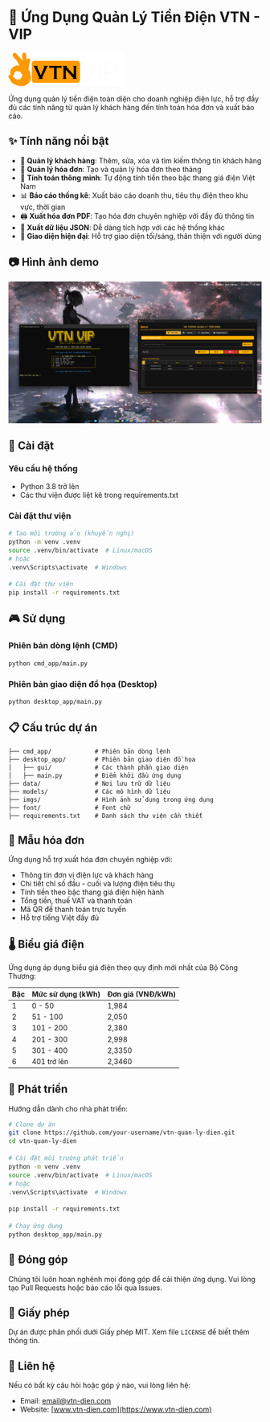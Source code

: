 # 🔌 Ứng Dụng Quản Lý Tiền Điện VTN - VIP

![Banner](https://raw.githubusercontent.com/Vanhxyz2810/VTN_VIP/refs/heads/master/imgs/vtn_vip.png)

Ứng dụng quản lý tiền điện toàn diện cho doanh nghiệp điện lực, hỗ trợ đầy đủ các tính năng từ quản lý khách hàng đến tính toán hóa đơn và xuất báo cáo.

## ✨ Tính năng nổi bật

- 👥 **Quản lý khách hàng**: Thêm, sửa, xóa và tìm kiếm thông tin khách hàng
- 📝 **Quản lý hóa đơn**: Tạo và quản lý hóa đơn theo tháng
- 🧮 **Tính toán thông minh**: Tự động tính tiền theo bậc thang giá điện Việt Nam
- 📊 **Báo cáo thống kê**: Xuất báo cáo doanh thu, tiêu thụ điện theo khu vực, thời gian
- 🖨️ **Xuất hóa đơn PDF**: Tạo hóa đơn chuyên nghiệp với đầy đủ thông tin
- 💾 **Xuất dữ liệu JSON**: Dễ dàng tích hợp với các hệ thống khác
- 🌙 **Giao diện hiện đại**: Hỗ trợ giao diện tối/sáng, thân thiện với người dùng

## 📷 Hình ảnh demo

![Demo Giao Diện](imgs/demo_screenshot.png)

## 🚀 Cài đặt

### Yêu cầu hệ thống

- Python 3.8 trở lên
- Các thư viện được liệt kê trong requirements.txt

### Cài đặt thư viện

```bash
# Tạo môi trường ảo (khuyến nghị)
python -m venv .venv
source .venv/bin/activate  # Linux/macOS
# hoặc
.venv\Scripts\activate  # Windows

# Cài đặt thư viện
pip install -r requirements.txt
```

## 🎮 Sử dụng

### Phiên bản dòng lệnh (CMD)

```bash
python cmd_app/main.py
```

### Phiên bản giao diện đồ họa (Desktop)

```bash
python desktop_app/main.py
```

## 📋 Cấu trúc dự án

```
├── cmd_app/            # Phiên bản dòng lệnh
├── desktop_app/        # Phiên bản giao diện đồ họa
│   ├── gui/            # Các thành phần giao diện
│   ├── main.py         # Điểm khởi đầu ứng dụng
├── data/               # Nơi lưu trữ dữ liệu
├── models/             # Các mô hình dữ liệu
├── imgs/               # Hình ảnh sử dụng trong ứng dụng
├── font/               # Font chữ
├── requirements.txt    # Danh sách thư viện cần thiết
```

## 📝 Mẫu hóa đơn

Ứng dụng hỗ trợ xuất hóa đơn chuyên nghiệp với:
- Thông tin đơn vị điện lực và khách hàng
- Chi tiết chỉ số đầu - cuối và lượng điện tiêu thụ
- Tính tiền theo bậc thang giá điện hiện hành
- Tổng tiền, thuế VAT và thanh toán
- Mã QR để thanh toán trực tuyến
- Hỗ trợ tiếng Việt đầy đủ

## 🌡️ Biểu giá điện

Ứng dụng áp dụng biểu giá điện theo quy định mới nhất của Bộ Công Thương:

| Bậc | Mức sử dụng (kWh) | Đơn giá (VNĐ/kWh) |
|-----|-------------------|-------------------|
| 1   | 0 - 50            | 1,984             |
| 2   | 51 - 100          | 2,050             |
| 3   | 101 - 200         | 2,380             |
| 4   | 201 - 300         | 2,998             |
| 5   | 301 - 400         | 2,3350            |
| 6   | 401 trở lên       | 2,3460            |



## 🔧 Phát triển

Hướng dẫn dành cho nhà phát triển:

```bash
# Clone dự án
git clone https://github.com/your-username/vtn-quan-ly-dien.git
cd vtn-quan-ly-dien

# Cài đặt môi trường phát triển
python -m venv .venv
source .venv/bin/activate  # Linux/macOS
# hoặc
.venv\Scripts\activate  # Windows

pip install -r requirements.txt

# Chạy ứng dụng
python desktop_app/main.py
```

## 🤝 Đóng góp

Chúng tôi luôn hoan nghênh mọi đóng góp để cải thiện ứng dụng. Vui lòng tạo Pull Requests hoặc báo cáo lỗi qua Issues.

## 📄 Giấy phép

Dự án được phân phối dưới Giấy phép MIT. Xem file `LICENSE` để biết thêm thông tin.

## 🙏 Liên hệ

Nếu có bất kỳ câu hỏi hoặc góp ý nào, vui lòng liên hệ:
- Email: [email@vtn-dien.com](mailto:email@vtn-dien.com)
- Website: [www.vtn-dien.com](https://www.vtn-dien.com) 
